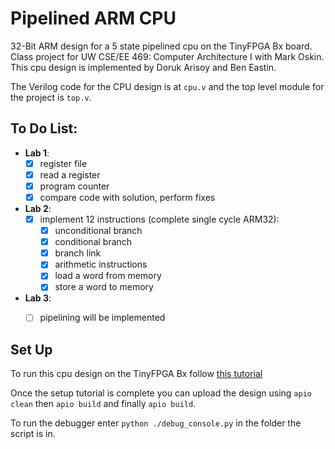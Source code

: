 # Pipelined ARM CPU
32-Bit ARM design for a 5 state pipelined cpu on the TinyFPGA Bx board.
Class project for UW CSE/EE 469: Computer Architecture I with Mark Oskin.
This cpu design is implemented by Doruk Arisoy and Ben Eastin.

The Verilog code for the CPU design is at <code>cpu.v</code> and the top level module for the project is <code>top.v</code>.

## To Do List:
+ **Lab 1**:
    - [x] register file
    - [x] read a register
    - [x] program counter
    - [x] compare code with solution, perform fixes
+ **Lab 2**:
    - [x] implement 12 instructions (complete single cycle ARM32):
        - [x] unconditional branch
        - [x] conditional branch
        - [x] branch link
        - [x] arithmetic instructions
        - [x] load a word from memory
        - [x] store a word to memory
+ **Lab 3**:
    - [ ] pipelining will be implemented


## Set Up

To run this cpu design on the TinyFPGA Bx follow [this tutorial](https://tinyfpga.com/bx/guide.html)

Once the setup tutorial is complete you can upload the design using `apio clean` then `apio build` and finally `apio build`.

To run the debugger enter `python ./debug_console.py` in the folder the script is in.
